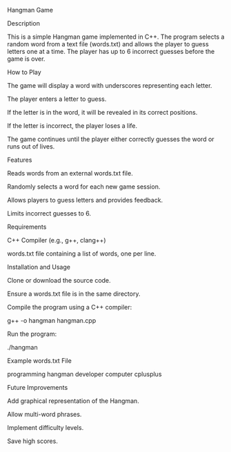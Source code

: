 Hangman Game

Description

This is a simple Hangman game implemented in C++. The program selects a random word from a text file (words.txt) and allows the player to guess letters one at a time. The player has up to 6 incorrect guesses before the game is over.

How to Play

The game will display a word with underscores representing each letter.

The player enters a letter to guess.

If the letter is in the word, it will be revealed in its correct positions.

If the letter is incorrect, the player loses a life.

The game continues until the player either correctly guesses the word or runs out of lives.

Features

Reads words from an external words.txt file.

Randomly selects a word for each new game session.

Allows players to guess letters and provides feedback.

Limits incorrect guesses to 6.

Requirements

C++ Compiler (e.g., g++, clang++)

words.txt file containing a list of words, one per line.

Installation and Usage

Clone or download the source code.

Ensure a words.txt file is in the same directory.

Compile the program using a C++ compiler:

g++ -o hangman hangman.cpp

Run the program:

./hangman

Example words.txt File

programming
hangman
developer
computer
cplusplus

Future Improvements

Add graphical representation of the Hangman.

Allow multi-word phrases.

Implement difficulty levels.

Save high scores.
